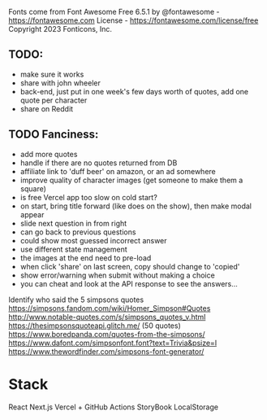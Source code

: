 Fonts come from Font Awesome Free 6.5.1 by @fontawesome - https://fontawesome.com License - https://fontawesome.com/license/free Copyright 2023 Fonticons, Inc.

## TODO:

- make sure it works
- share with john wheeler
- back-end, just put in one week's few days worth of quotes, add one quote per character
- share on Reddit

## TODO Fanciness:

- add more quotes
- handle if there are no quotes returned from DB
- affiliate link to 'duff beer' on amazon, or an ad somewhere
- improve quality of character images (get someone to make them a square)
- is free Vercel app too slow on cold start?
- on start, bring title forward (like does on the show), then make modal appear
- slide next question in from right
- can go back to previous questions
- could show most guessed incorrect answer
- use different state management
- the images at the end need to pre-load
- when click 'share' on last screen, copy should change to 'copied'
- show error/warning when submit without making a choice
- you can cheat and look at the API response to see the answers...

Identify who said the 5 simpsons quotes
https://simpsons.fandom.com/wiki/Homer_Simpson#Quotes
http://www.notable-quotes.com/s/simpsons_quotes_v.html
https://thesimpsonsquoteapi.glitch.me/ (50 quotes)
https://www.boredpanda.com/quotes-from-the-simpsons/
https://www.dafont.com/simpsonfont.font?text=Trivia&psize=l
https://www.thewordfinder.com/simpsons-font-generator/

# Stack

React
Next.js
Vercel + GitHub Actions
StoryBook
LocalStorage
